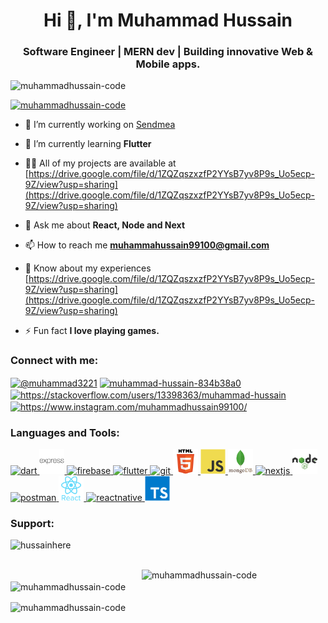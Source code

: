 <h1 align="center">Hi 👋, I'm Muhammad Hussain</h1>
<h3 align="center">Software Engineer | MERN dev | Building innovative Web & Mobile apps.</h3>

<p align="left"> <img src="https://komarev.com/ghpvc/?username=muhammadhussain-code&label=Profile%20views&color=0e75b6&style=flat" alt="muhammadhussain-code" /> </p>

<p align="left"> <a href="https://github.com/ryo-ma/github-profile-trophy"><img src="https://github-profile-trophy.vercel.app/?username=muhammadhussain-code" alt="muhammadhussain-code" /></a> </p>

- 🔭 I’m currently working on [Sendmea](https://sendmea.io/)

- 🌱 I’m currently learning **Flutter**

- 👨‍💻 All of my projects are available at [https://drive.google.com/file/d/1ZQZqszxzfP2YYsB7yv8P9s_Uo5ecp-9Z/view?usp=sharing](https://drive.google.com/file/d/1ZQZqszxzfP2YYsB7yv8P9s_Uo5ecp-9Z/view?usp=sharing)

- 💬 Ask me about **React, Node and Next**

- 📫 How to reach me **muhammahussain99100@gmail.com**

- 📄 Know about my experiences [https://drive.google.com/file/d/1ZQZqszxzfP2YYsB7yv8P9s_Uo5ecp-9Z/view?usp=sharing](https://drive.google.com/file/d/1ZQZqszxzfP2YYsB7yv8P9s_Uo5ecp-9Z/view?usp=sharing)

- ⚡ Fun fact **I love playing games.**

<h3 align="left">Connect with me:</h3>
<p align="left">
<a href="https://twitter.com/@muhammad3221" target="blank"><img align="center" src="https://raw.githubusercontent.com/rahuldkjain/github-profile-readme-generator/master/src/images/icons/Social/twitter.svg" alt="@muhammad3221" height="30" width="40" /></a>
<a href="https://linkedin.com/in/muhammad-hussain-834b38a0" target="blank"><img align="center" src="https://raw.githubusercontent.com/rahuldkjain/github-profile-readme-generator/master/src/images/icons/Social/linked-in-alt.svg" alt="muhammad-hussain-834b38a0" height="30" width="40" /></a>
<a href="https://stackoverflow.com/users/https://stackoverflow.com/users/13398363/muhammad-hussain" target="blank"><img align="center" src="https://raw.githubusercontent.com/rahuldkjain/github-profile-readme-generator/master/src/images/icons/Social/stack-overflow.svg" alt="https://stackoverflow.com/users/13398363/muhammad-hussain" height="30" width="40" /></a>
<a href="https://instagram.com/https://www.instagram.com/muhammadhussain99100/" target="blank"><img align="center" src="https://raw.githubusercontent.com/rahuldkjain/github-profile-readme-generator/master/src/images/icons/Social/instagram.svg" alt="https://www.instagram.com/muhammadhussain99100/" height="30" width="40" /></a>
</p>

<h3 align="left">Languages and Tools:</h3>
<p align="left"> <a href="https://dart.dev" target="_blank" rel="noreferrer"> <img src="https://www.vectorlogo.zone/logos/dartlang/dartlang-icon.svg" alt="dart" width="40" height="40"/> </a> <a href="https://expressjs.com" target="_blank" rel="noreferrer"> <img src="https://raw.githubusercontent.com/devicons/devicon/master/icons/express/express-original-wordmark.svg" alt="express" width="40" height="40"/> </a> <a href="https://firebase.google.com/" target="_blank" rel="noreferrer"> <img src="https://www.vectorlogo.zone/logos/firebase/firebase-icon.svg" alt="firebase" width="40" height="40"/> </a> <a href="https://flutter.dev" target="_blank" rel="noreferrer"> <img src="https://www.vectorlogo.zone/logos/flutterio/flutterio-icon.svg" alt="flutter" width="40" height="40"/> </a> <a href="https://git-scm.com/" target="_blank" rel="noreferrer"> <img src="https://www.vectorlogo.zone/logos/git-scm/git-scm-icon.svg" alt="git" width="40" height="40"/> </a> <a href="https://www.w3.org/html/" target="_blank" rel="noreferrer"> <img src="https://raw.githubusercontent.com/devicons/devicon/master/icons/html5/html5-original-wordmark.svg" alt="html5" width="40" height="40"/> </a> <a href="https://developer.mozilla.org/en-US/docs/Web/JavaScript" target="_blank" rel="noreferrer"> <img src="https://raw.githubusercontent.com/devicons/devicon/master/icons/javascript/javascript-original.svg" alt="javascript" width="40" height="40"/> </a> <a href="https://www.mongodb.com/" target="_blank" rel="noreferrer"> <img src="https://raw.githubusercontent.com/devicons/devicon/master/icons/mongodb/mongodb-original-wordmark.svg" alt="mongodb" width="40" height="40"/> </a> <a href="https://nextjs.org/" target="_blank" rel="noreferrer"> <img src="https://cdn.worldvectorlogo.com/logos/nextjs-2.svg" alt="nextjs" width="40" height="40"/> </a> <a href="https://nodejs.org" target="_blank" rel="noreferrer"> <img src="https://raw.githubusercontent.com/devicons/devicon/master/icons/nodejs/nodejs-original-wordmark.svg" alt="nodejs" width="40" height="40"/> </a> <a href="https://postman.com" target="_blank" rel="noreferrer"> <img src="https://www.vectorlogo.zone/logos/getpostman/getpostman-icon.svg" alt="postman" width="40" height="40"/> </a> <a href="https://reactjs.org/" target="_blank" rel="noreferrer"> <img src="https://raw.githubusercontent.com/devicons/devicon/master/icons/react/react-original-wordmark.svg" alt="react" width="40" height="40"/> </a> <a href="https://reactnative.dev/" target="_blank" rel="noreferrer"> <img src="https://reactnative.dev/img/header_logo.svg" alt="reactnative" width="40" height="40"/> </a> <a href="https://www.typescriptlang.org/" target="_blank" rel="noreferrer"> <img src="https://raw.githubusercontent.com/devicons/devicon/master/icons/typescript/typescript-original.svg" alt="typescript" width="40" height="40"/> </a> </p>

<h3 align="left">Support:</h3>
<p><a href="https://www.buymeacoffee.com/hussainhere"> <img align="left" src="https://cdn.buymeacoffee.com/buttons/v2/default-yellow.png" height="50" width="210" alt="hussainhere" /></a></p><br><br>

<p><img align="left" src="https://github-readme-stats.vercel.app/api/top-langs?username=muhammadhussain-code&show_icons=true&locale=en&layout=compact" alt="muhammadhussain-code" /></p>

<p>&nbsp;<img align="center" src="https://github-readme-stats.vercel.app/api?username=muhammadhussain-code&show_icons=true&locale=en" alt="muhammadhussain-code" /></p>

<p><img align="center" src="https://github-readme-streak-stats.herokuapp.com/?user=muhammadhussain-code&" alt="muhammadhussain-code" /></p>
